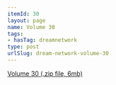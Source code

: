 ```yaml
---
itemId: 30
layout: page
name: Volume 30
tags:
- hasTag: dreamnetwork
type: post
urlSlug: dream-network-volume-30
---
```

<a href="files/Volume_30.zip" download>Volume 30 (.zip file, 6mb)</a>